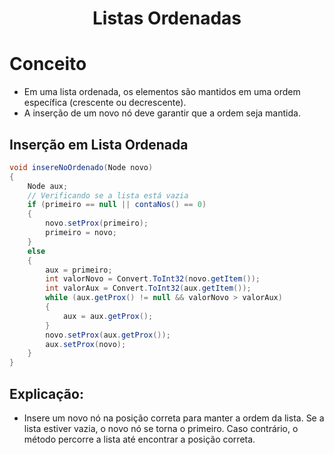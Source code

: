 <h1 align="center"> 
   Listas Ordenadas
</h1>

# Conceito
- Em uma lista ordenada, os elementos são mantidos em uma ordem específica (crescente ou decrescente).
- A inserção de um novo nó deve garantir que a ordem seja mantida.

## Inserção em Lista Ordenada
```csharp
void insereNoOrdenado(Node novo)
{
    Node aux;
    // Verificando se a lista está vazia
    if (primeiro == null || contaNos() == 0)
    {
        novo.setProx(primeiro);
        primeiro = novo;
    }
    else
    {
        aux = primeiro;
        int valorNovo = Convert.ToInt32(novo.getItem());
        int valorAux = Convert.ToInt32(aux.getItem());
        while (aux.getProx() != null && valorNovo > valorAux)
        {
            aux = aux.getProx();
        }
        novo.setProx(aux.getProx());
        aux.setProx(novo);
    }
}
```
## Explicação:
- Insere um novo nó na posição correta para manter a ordem da lista. Se a lista estiver vazia, o novo nó se torna o primeiro. Caso contrário, o método percorre a lista até encontrar a posição correta.
